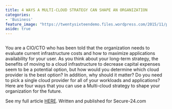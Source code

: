 ```yaml
---
title: 4 WAYS A MULTI-CLOUD STRATEGY CAN SHAPE AN ORGANIZATION
categories:
- 'Business'
feature_image: "https://twentysixteendemo.files.wordpress.com/2015/11/post.png"
aside: true
---
```



<div class="wp-block-image"><figure class="aligncenter size-large"><img src="https://captainhyperscaler.files.wordpress.com/2020/02/image.jpeg?w=300" alt="" class="wp-image-373"/></figure></div>


You are a CIO/CTO who has been told that the organization needs to evaluate current infrastructure costs and how to maximize applications availability for your user. As you think about your long-term strategy, the benefits of moving to a cloud infrastructure to decrease capital expenses seem to be a potential option, but how would you determine which cloud provider is the best option? In addition, why should it matter? Do you need to pick a single cloud provider for all of your workloads and applications? Here are four ways that you can use a Multi-cloud strategy to shape your organization for the future.

See my full article <a rel="noreferrer noopener" aria-label="HERE (opens in a new tab)" href="https://www.secure-24.com/multi-cloud-strategy-shapes-organizations/" target="_blank">HERE</a>.  Written and published for Secure-24.com
